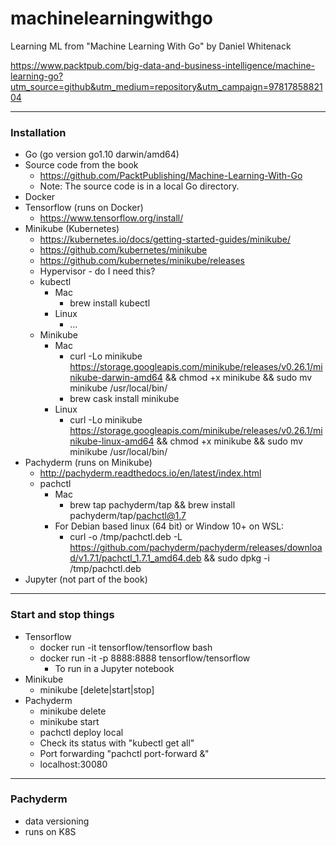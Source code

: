 # machinelearningwithgo

Learning ML from "Machine Learning With Go" by Daniel Whitenack

https://www.packtpub.com/big-data-and-business-intelligence/machine-learning-go?utm_source=github&utm_medium=repository&utm_campaign=9781785882104


---
### Installation
* Go (go version go1.10 darwin/amd64)
* Source code from the book
    * https://github.com/PacktPublishing/Machine-Learning-With-Go
    * Note: The source code is in a local Go directory.
* Docker 
* Tensorflow (runs on Docker)
    * https://www.tensorflow.org/install/
* Minikube (Kubernetes)
    * https://kubernetes.io/docs/getting-started-guides/minikube/
    * https://github.com/kubernetes/minikube
    * https://github.com/kubernetes/minikube/releases
    * Hypervisor - do I need this?
    * kubectl
        * Mac
            * brew install kubectl
        * Linux
            * ...
    * Minikube
        * Mac
            * curl -Lo minikube https://storage.googleapis.com/minikube/releases/v0.26.1/minikube-darwin-amd64 && chmod +x minikube && sudo mv minikube /usr/local/bin/
            * brew cask install minikube
        * Linux
            * curl -Lo minikube https://storage.googleapis.com/minikube/releases/v0.26.1/minikube-linux-amd64 && chmod +x minikube && sudo mv minikube /usr/local/bin/
* Pachyderm (runs on Minikube)
    * http://pachyderm.readthedocs.io/en/latest/index.html
    * pachctl
        * Mac
            * brew tap pachyderm/tap && brew install pachyderm/tap/pachctl@1.7
        * For Debian based linux (64 bit) or Window 10+ on WSL:
            * curl -o /tmp/pachctl.deb -L https://github.com/pachyderm/pachyderm/releases/download/v1.7.1/pachctl_1.7.1_amd64.deb && sudo dpkg -i /tmp/pachctl.deb
* Jupyter (not part of the book)


---
### Start and stop things
* Tensorflow
    * docker run -it tensorflow/tensorflow bash
    * docker run -it -p 8888:8888 tensorflow/tensorflow
        * To run in a Jupyter notebook
* Minikube
    * minikube [delete|start|stop]
* Pachyderm
    * minikube delete
    * minikube start
    * pachctl deploy local
    * Check its status with "kubectl get all"
    * Port forwarding "pachctl port-forward &"
    * localhost:30080


---
### Pachyderm
* data versioning
* runs on K8S